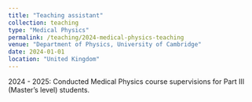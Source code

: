 ```yaml
---
title: "Teaching assistant"
collection: teaching
type: "Medical Physics"
permalink: /teaching/2024-medical-physics-teaching
venue: "Department of Physics, University of Cambridge"
date: 2024-01-01
location: "United Kingdom"
---
```


2024 - 2025: Conducted Medical Physics course supervisions for Part III (Master’s level) students.


